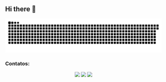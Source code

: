 ## Hi there 👋

<picture>
  <source media="(prefers-color-scheme: dark)" srcset="https://raw.githubusercontent.com/eowill/eowill/output/github-contribution-grid-snake-dark.svg">
  <source media="(prefers-color-scheme: light)" srcset="https://raw.githubusercontent.com/eowill/eowill/output/github-contribution-grid-snake.svg">
  <img alt="github contribution grid snake animation" src="https://raw.githubusercontent.com/eowill/eowill/output/github-contribution-grid-snake.svg">
</picture>

### Contatos:
<div align="center"> 
  <a href="https://instagram.com/will.santos" target="_blank"><img src="https://img.shields.io/badge/-Instagram-%23E4405F?style=for-the-badge&logo=instagram&logoColor=white" target="_blank"></a> 
  <a href = "mailto:will.santos@gmail.com"><img src="https://img.shields.io/badge/-Gmail-%23333?style=for-the-badge&logo=gmail&logoColor=white" target="_blank"></a>
  <a href="https://www.linkedin.com/in/will-santos" target="_blank"><img src="https://img.shields.io/badge/-LinkedIn-%230077B5?style=for-the-badge&logo=linkedin&logoColor=white" target="_blank"></a> 
</div>
